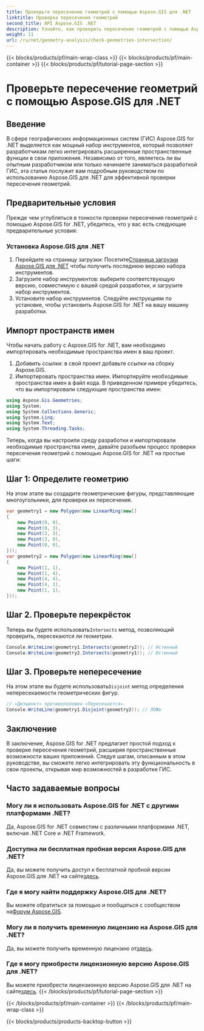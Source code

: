 ```yaml
---
title: Проверьте пересечение геометрий с помощью Aspose.GIS для .NET
linktitle: Проверка пересечения геометрий
second_title: API Aspose.GIS .NET
description: Узнайте, как проверить пересечение геометрий с помощью Aspose.GIS для .NET, с помощью пошаговых инструкций. Улучшите свою разработку ГИС без особых усилий.
weight: 11
url: /ru/net/geometry-analysis/check-geometries-intersection/
---
```


{{< blocks/products/pf/main-wrap-class >}}
{{< blocks/products/pf/main-container >}}
{{< blocks/products/pf/tutorial-page-section >}}

# Проверьте пересечение геометрий с помощью Aspose.GIS для .NET

## Введение
В сфере географических информационных систем (ГИС) Aspose.GIS for .NET выделяется как мощный набор инструментов, который позволяет разработчикам легко интегрировать расширенные пространственные функции в свои приложения. Независимо от того, являетесь ли вы опытным разработчиком или только начинаете заниматься разработкой ГИС, эта статья послужит вам подробным руководством по использованию Aspose.GIS для .NET для эффективной проверки пересечения геометрий.
## Предварительные условия
Прежде чем углубляться в тонкости проверки пересечения геометрий с помощью Aspose.GIS for .NET, убедитесь, что у вас есть следующие предварительные условия:
### Установка Aspose.GIS для .NET
1.  Перейдите на страницу загрузки: Посетите[Страница загрузки Aspose.GIS для .NET](https://releases.aspose.com/gis/net/) чтобы получить последнюю версию набора инструментов.
2. Загрузите набор инструментов: выберите соответствующую версию, совместимую с вашей средой разработки, и загрузите набор инструментов.
3. Установите набор инструментов. Следуйте инструкциям по установке, чтобы установить Aspose.GIS for .NET на вашу машину разработки.

## Импорт пространств имен
Чтобы начать работу с Aspose.GIS for .NET, вам необходимо импортировать необходимые пространства имен в ваш проект.
1. Добавить ссылки: в свой проект добавьте ссылки на сборку Aspose.GIS.
2. Импортировать пространства имен. Импортируйте необходимые пространства имен в файл кода. В приведенном примере убедитесь, что вы импортировали следующие пространства имен:
```csharp
using Aspose.Gis.Geometries;
using System;
using System.Collections.Generic;
using System.Linq;
using System.Text;
using System.Threading.Tasks;
```

Теперь, когда вы настроили среду разработки и импортировали необходимые пространства имен, давайте разобьем процесс проверки пересечения геометрий с помощью Aspose.GIS for .NET на простые шаги:
## Шаг 1: Определите геометрию
На этом этапе вы создадите геометрические фигуры, представляющие многоугольники, для проверки их пересечения.
```csharp
var geometry1 = new Polygon(new LinearRing(new[]
{
    new Point(0, 0),
    new Point(0, 3),
    new Point(3, 3),
    new Point(3, 0),
    new Point(0, 0),
}));
var geometry2 = new Polygon(new LinearRing(new[]
{
    new Point(1, 1),
    new Point(1, 4),
    new Point(4, 4),
    new Point(4, 1),
    new Point(1, 1),
}));
```
## Шаг 2. Проверьте перекрёсток
 Теперь вы будете использовать`Intersects` метод, позволяющий проверить, пересекаются ли геометрии.
```csharp
Console.WriteLine(geometry1.Intersects(geometry2)); // Истинный
Console.WriteLine(geometry2.Intersects(geometry1)); // Истинный
```
## Шаг 3. Проверьте непересечение
 На этом этапе вы будете использовать`Disjoint` метод определения непересекаемости геометрических фигур.
```csharp
// «Дизъюнкт» противоположен «Пересекается».
Console.WriteLine(geometry1.Disjoint(geometry2)); // ЛОЖЬ
```

## Заключение
В заключение, Aspose.GIS for .NET предлагает простой подход к проверке пересечения геометрий, расширяя пространственные возможности ваших приложений. Следуя шагам, описанным в этом руководстве, вы сможете легко интегрировать эту функциональность в свои проекты, открывая мир возможностей в разработке ГИС.
## Часто задаваемые вопросы
### Могу ли я использовать Aspose.GIS for .NET с другими платформами .NET?
Да, Aspose.GIS for .NET совместим с различными платформами .NET, включая .NET Core и .NET Framework.
### Доступна ли бесплатная пробная версия Aspose.GIS для .NET?
 Да, вы можете получить доступ к бесплатной пробной версии Aspose.GIS для .NET на сайте[здесь](https://releases.aspose.com/).
### Где я могу найти поддержку Aspose.GIS для .NET?
 Вы можете обратиться за помощью и пообщаться с сообществом на[Форум Aspose.GIS](https://forum.aspose.com/c/gis/33).
### Могу ли я получить временную лицензию на Aspose.GIS для .NET?
 Да, вы можете получить временную лицензию от[здесь](https://purchase.aspose.com/temporary-license/).
### Где я могу приобрести лицензионную версию Aspose.GIS для .NET?
 Вы можете приобрести лицензионную версию Aspose.GIS для .NET на сайте[здесь](https://purchase.aspose.com/buy).
{{< /blocks/products/pf/tutorial-page-section >}}

{{< /blocks/products/pf/main-container >}}
{{< /blocks/products/pf/main-wrap-class >}}

{{< blocks/products/products-backtop-button >}}
